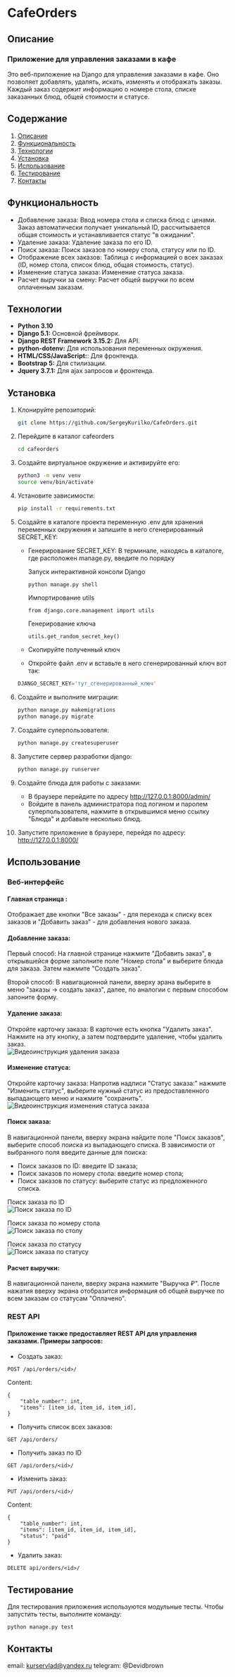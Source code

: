 # CafeOrders
## Описание
### Приложение для управления заказами в кафе
Это веб-приложение на Django для управления заказами в кафе. Оно позволяет добавлять, удалять, искать, изменять и отображать заказы. Каждый заказ содержит информацию о номере стола, списке заказанных блюд, общей стоимости и статусе.

## Содержание

1. [Описание](#Описание)
2. [Функциональность](#функциональность)
3. [Технологии](#технологии)
4. [Установка](#установка)
5. [Использование](#использование)
6. [Тестирование](#тестирование)
7. [Контакты](#контакты)


## Функциональность
  - Добавление заказа: Ввод номера стола и списка блюд с ценами. Заказ автоматически получает уникальный ID, рассчитывается общая стоимость и устанавливается статус "в ожидании".
  - Удаление заказа: Удаление заказа по его ID.
  - Поиск заказа: Поиск заказов по номеру стола, статусу или по ID.
  - Отображение всех заказов: Таблица с информацией о всех заказах (ID, номер стола, список блюд, общая стоимость, статус).
  - Изменение статуса заказа: Изменение статуса заказа.
  - Расчет выручки за смену: Расчет общей выручки по всем оплаченным заказам.

## Технологии
  - **Python 3.10**
  - **Django 5.1:** Основной фреймворк.
  - **Django REST Framework 3.15.2:** Для API.
  - **python-dotenv:** Для использования переменных окружения.
  - **HTML/CSS/JavaScript:**: Для фронтенда.
  - **Bootstrap 5:** Для стилизации.
  - **Jquery 3.7.1:** Для ajax запросов и фронтенда.

## Установка
1. Клонируйте репозиторий:
   ```bash
   git clone https://github.com/SergeyKurilko/CafeOrders.git
   ```
2. Перейдите в каталог cafeorders
   ```bash
   cd cafeorders
   ```
3. Создайте виртуальное окружение и активируйте его:
   ```bash
   python3 -m venv venv
   source venv/bin/activate 
   ```
4. Установите зависимости:
   ```bash
   pip install -r requirements.txt
   ```
5. Создайте в каталоге проекта переменную .env для хранения переменных окружения и запишите в него сгенерированный SECRET_KEY:
   - Генерирование SECRET_KEY:
     В терминале, находясь в каталоге, где расположен manage.py, введите по порядку

     Запуск интерактивной консоли Django
     ```bash
     python manage.py shell
     ```

     Импортирование utils
     ```
     from django.core.management import utils
     ```

     Генерирование ключа
     ```
     utils.get_random_secret_key()
     ```

   - Скопируйте полученный ключ
   - Откройте файл .env и вставьте в него сгенерированный ключ вот так:
   ```python
   DJANGO_SECRET_KEY='тут_сгенерированный_ключ'
   ```  
5. Создайте и выполните миграции:
   ```bash
   python manage.py makemigrations
   python manage.py migrate
   ```
6. Создайте суперпользователя:
   ```bash
   python manage.py createsuperuser
   ```
   
7. Запустите сервер разработки django:
   ```bash
   python manage.py runserver
   ```

8. Создайте блюда для работы с заказами:
   - В браузере перейдите по адресу http://127.0.0.1:8000/admin/  
   - Войдите в панель администратора под логином и паролем суперпользователя, нажмите в открывшимся меню ссылку "Блюда" и добавьте несколько блюд.

9. Запустите приложение в браузере, перейдя по адресу: http://127.0.0.1:8000/

## Использование
### Веб-интерфейс
#### Главная страница : 
Отображает две кнопки "Все заказы" - для перехода к списку всех заказов и "Добавить заказ" - для добавления нового заказа.

#### Добавление заказа: 
Первый способ:
На главной странице нажмите "Добавить заказ", в открывшейся форме заполните поле "Номер стола" и выберите блюда для заказа. Затем нажмите "Создать заказ".

Второй способ:
В навигационной панели, вверху эрана выберите в меню "заказы -> создать заказ", далее, по аналогии с первым способом запоните форму.

#### Удаление заказа: 
Откройте карточку заказа:
В карточке есть кнопка "Удалить заказ". Нажмите на эту кнопку, а затем подтвердите удаление, чтобы удалить заказ.   
![Видеоинструкция удаления заказа](https://media.giphy.com/media/0QvtqnPTELYAMKJPsa/giphy.gif)

#### Изменение статуса: 
Откройте карточку заказа:
Напротив надписи "Статус заказа:" нажмите "Изменить статус", выберите нужный статус из предоставленного выпадающего меню и нажмите "сохранить".   
![Видеоинструкция изменения статуса заказа](https://media2.giphy.com/media/v1.Y2lkPTc5MGI3NjExNHdwNXM1bTh3bWpjZXhiMmo0NDQ3eWIyd3B3c2Q2bWlsdG5zeHh5YiZlcD12MV9pbnRlcm5hbF9naWZfYnlfaWQmY3Q9Zw/E6CDO4BEAaVEXywH4x/giphy.gif)


#### Поиск заказа:
В навигационной панели, вверху экрана найдите поле "Поиск заказов", выберите способ поиска из выпадающего списка.
В зависимости от выбранного поля введите данные для поиска:
- Поиск заказов по ID: введите ID заказа;
- Поиск заказов по номеру стола: введите номер стола;
- Поиск заказов по статусу: выберите статус из предложенного списка.  

Поиск заказа по ID  
![Поиск заказа по ID](https://media2.giphy.com/media/v1.Y2lkPTc5MGI3NjExbmE5YzhhNjB6bWhqaGU5Y3ViODNjbm13YWh4d3h4dGxucWNsbWlndCZlcD12MV9pbnRlcm5hbF9naWZfYnlfaWQmY3Q9Zw/1wA5fKuaFCWMgjaPML/giphy.gif)  

Поиск заказа по номеру стола  
![Поиск заказа по столу](https://media3.giphy.com/media/v1.Y2lkPTc5MGI3NjExOWQxd2RmdnNmcGU3ZHV0ejg4MXBxcHhtNnhqMmhiYjZpNnBnM3p0byZlcD12MV9pbnRlcm5hbF9naWZfYnlfaWQmY3Q9Zw/cp2W9zzG2RrkZVZ3xu/giphy.gif)  

Поиск заказа по статусу   
![Поиск заказа по статусу](https://media1.giphy.com/media/v1.Y2lkPTc5MGI3NjExN2U5Nmk4ZDRoaXkxdTVzcXNmc3NwZ3k5dmd2c3YyMzluMDBmeHRwbiZlcD12MV9pbnRlcm5hbF9naWZfYnlfaWQmY3Q9Zw/ylQuFxPALuTQYcxYH5/giphy.gif)  

#### Расчет выручки: 
В навигационной панели, вверху экрана нажмите "Выручка ₽". После нажатия вверху экрана отобразится информация об общей выручке по всем заказам со статусам "Оплачено".

### REST API
#### Приложение также предоставляет REST API для управления заказами. Примеры запросов:
- Создать заказ:
```
POST /api/orders/<id>/
```
Content:
```
{
    "table_number": int,
    "items": [item_id, item_id, item_id],
}
```

- Получить список всех заказов:
```
GET /api/orders/
```

- Получить заказ по ID
```
GET /api/orders/<id>/
```

- Изменить заказ:
```
PUT /api/orders/<id>/
```
Content:
```
{
    "table_number": int,
    "items": [item_id, item_id, item_id],
    "status": "paid"
}
```

- Удалить заказ:
```
DELETE api/orders/<id>/
```

## Тестирование
Для тестирования приложения используются модульные тесты. Чтобы запустить тесты, выполните команду:
```
python manage.py test
```

## Контакты
email: kurservlad@yandex.ru 
telegram: @Devidbrown
